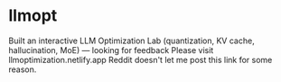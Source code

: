 # llmopt
Built an interactive LLM Optimization Lab (quantization, KV cache, hallucination, MoE) — looking for feedback
Please visit llmoptimization.netlify.app
Reddit doesn't let me post this link for some reason.
